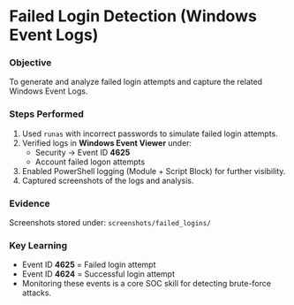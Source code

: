 # Failed Login Detection (Windows Event Logs)

### Objective
To generate and analyze failed login attempts and capture the related Windows Event Logs.

### Steps Performed
1. Used `runas` with incorrect passwords to simulate failed login attempts.
2. Verified logs in **Windows Event Viewer** under:
   - Security → Event ID **4625**
   - Account failed logon attempts
3. Enabled PowerShell logging (Module + Script Block) for further visibility.
4. Captured screenshots of the logs and analysis.

### Evidence
Screenshots stored under:
`screenshots/failed_logins/`

### Key Learning
- Event ID **4625** = Failed login attempt  
- Event ID **4624** = Successful login attempt  
- Monitoring these events is a core SOC skill for detecting brute-force attacks.

